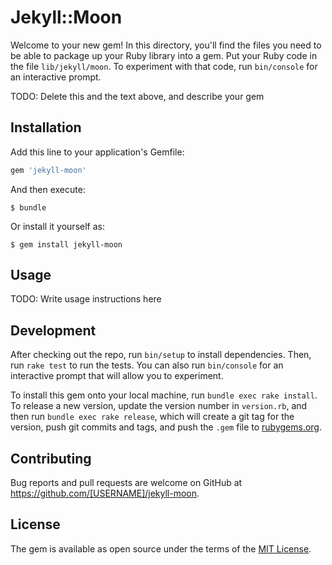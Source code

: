 # Jekyll::Moon

Welcome to your new gem! In this directory, you'll find the files you need to be able to package up your Ruby library into a gem. Put your Ruby code in the file `lib/jekyll/moon`. To experiment with that code, run `bin/console` for an interactive prompt.

TODO: Delete this and the text above, and describe your gem

## Installation

Add this line to your application's Gemfile:

```ruby
gem 'jekyll-moon'
```

And then execute:

    $ bundle

Or install it yourself as:

    $ gem install jekyll-moon

## Usage

TODO: Write usage instructions here

## Development

After checking out the repo, run `bin/setup` to install dependencies. Then, run `rake test` to run the tests. You can also run `bin/console` for an interactive prompt that will allow you to experiment.

To install this gem onto your local machine, run `bundle exec rake install`. To release a new version, update the version number in `version.rb`, and then run `bundle exec rake release`, which will create a git tag for the version, push git commits and tags, and push the `.gem` file to [rubygems.org](https://rubygems.org).

## Contributing

Bug reports and pull requests are welcome on GitHub at https://github.com/[USERNAME]/jekyll-moon.


## License

The gem is available as open source under the terms of the [MIT License](http://opensource.org/licenses/MIT).

